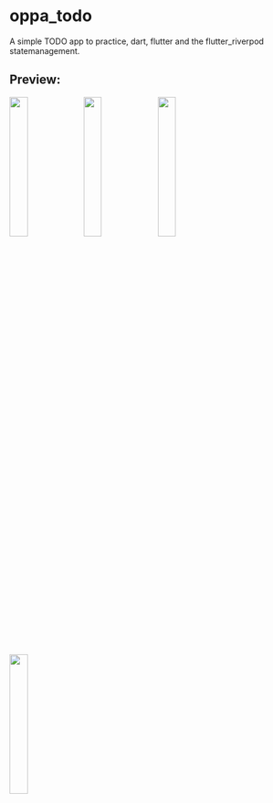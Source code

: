 # oppa_todo

A simple TODO app to practice, dart, flutter and the flutter_riverpod statemanagement.

## Preview:

<p float="left">
  <img src="https://i.imgur.com/fjmyv2q.png" width="25%" />
  <img src="https://i.imgur.com/HZI10ez.png" width="25%" />
  <img src="https://i.imgur.com/y7ouvUg.png" width="25%" />
  <img src="https://i.imgur.com/pCfqVvG.png" width="25%" />
</p>